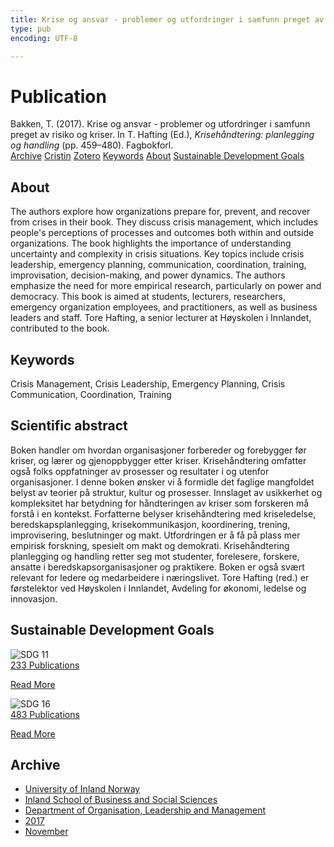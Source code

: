 ```yaml
---
title: Krise og ansvar - problemer og utfordringer i samfunn preget av risiko og kriser
type: pub
encoding: UTF-8

---
```

<h1>Publication</h1>
<article id="csl-bib-container-GH3L27QW" class="csl-bib-container">
  <div class="csl-bib-body"> <div class="csl-entry">Bakken, T. (2017). Krise og ansvar - problemer og utfordringer i samfunn preget av risiko og kriser. In T. Hafting (Ed.), <i>Krisehåndtering: planlegging og handling</i> (pp. 459–480). Fagbokforl.</div> </div>
  <div class="csl-bib-buttons">
    <a href="#taxonomy-article-GH3L27QW" alt="archive" class="csl-bib-button">Archive</a>
    <a href="https://app.cristin.no/results/show.jsf?id=1514293" alt="Cristin" class="csl-bib-button">Cristin</a>
    <a href="http://zotero.org/groups/5881554/items/GH3L27QW" alt="Zotero" class="csl-bib-button">Zotero</a>
    <a href="#keywords-article-GH3L27QW" alt="keywords" class="csl-bib-button">Keywords</a>
    <a href="#about-article-GH3L27QW" alt="about_pub" class="csl-bib-button">About</a>
    <a href="#sdg-article-GH3L27QW" alt="sdg" class="csl-bib-button">Sustainable Development Goals</a>
  </div>
  <div id="csl-bib-meta-container-GH3L27QW"></div>
</article>
<div id="csl-bib-meta-GH3L27QW" class="csl-bib-meta">
  <article id="about-article-GH3L27QW" class="about_pub-article">
    <h1>About</h1>
    The authors explore how organizations prepare for, prevent, and recover from crises in their book. They discuss crisis management, which includes people's perceptions of processes and outcomes both within and outside organizations. The book highlights the importance of understanding uncertainty and complexity in crisis situations. Key topics include crisis leadership, emergency planning, communication, coordination, training, improvisation, decision-making, and power dynamics. The authors emphasize the need for more empirical research, particularly on power and democracy. This book is aimed at students, lecturers, researchers, emergency organization employees, and practitioners, as well as business leaders and staff. Tore Hafting, a senior lecturer at Høyskolen i Innlandet, contributed to the book.
  </article>
  <article id="keywords-article-GH3L27QW" class="keywords-article">
    <h1>Keywords</h1>
    Crisis Management, Crisis Leadership, Emergency Planning, Crisis Communication, Coordination, Training
  </article>
  <article id="abstract-article-GH3L27QW" class="abstract-article">
    <h1>Scientific abstract</h1>
    Boken handler om hvordan organisasjoner forbereder og forebygger før kriser, og lærer og gjenoppbygger etter kriser. Krisehåndtering omfatter også folks oppfatninger av prosesser og resultater i og utenfor organisasjoner. I denne boken ønsker vi å formidle det faglige mangfoldet belyst av teorier på struktur, kultur og prosesser. Innslaget av usikkerhet og kompleksitet har betydning for håndteringen av kriser som forskeren må forstå i en kontekst. Forfatterne belyser krisehåndtering med kriseledelse, beredskapsplanlegging, krisekommunikasjon, koordinering, trening, improvisering, beslutninger og makt. Utfordringen er å få på plass mer empirisk forskning, spesielt om makt og demokrati. Krisehåndtering planlegging og handling retter seg mot studenter, forelesere, forskere, ansatte i beredskapsorganisasjoner og praktikere. Boken er også svært relevant for ledere og medarbeidere i næringslivet. Tore Hafting (red.) er førstelektor ved Høyskolen i Innlandet, Avdeling for økonomi, ledelse og innovasjon.
  </article>
  <article id="sdg-article-GH3L27QW" class="sdg-article">
    <h1>Sustainable Development Goals</h1>
    <div class="sdg-container"><div id="sdg11" class="sdg">
        <img src="{{< params subfolder >}}images/sdg/sdg11_en.png" class="image" alt="SDG 11">
        <div class="sdg-overlay">
          <a href="{{< params subfolder >}}en/archive/?sdg=11#archive" class="sdg-publication-count"><span>233</span> Publications</a>
          <p><a href="https://sdgs.un.org/goals/goal11" class="sdg-read-more">Read More</a></p>
        </div>
      </div> <div id="sdg16" class="sdg">
        <img src="{{< params subfolder >}}images/sdg/sdg16_en.png" class="image" alt="SDG 16">
        <div class="sdg-overlay">
          <a href="{{< params subfolder >}}en/archive/?sdg=16#archive" class="sdg-publication-count"><span>483</span> Publications</a>
          <p><a href="https://sdgs.un.org/goals/goal16" class="sdg-read-more">Read More</a></p>
        </div>
      </div></div>
  </article>
  <article id="taxonomy-article-GH3L27QW" class="taxonomy-article">
    <h1>Archive</h1>
    <ul>
      <li><a href="{{< params subfolder >}}en/archive/?key=3DCRN523">University of Inland Norway</a></li>
      <li><a href="{{< params subfolder >}}en/archive/?key=DU8Q9LN9">Inland School of Business and Social Sciences</a></li>
      <li><a href="{{< params subfolder >}}en/archive/?key=4LUWR3ZM">Department of Organisation, Leadership and Management</a></li>
      <li><a href="{{< params subfolder >}}en/archive/?key=KF5I8TQ8">2017</a></li>
      <li><a href="{{< params subfolder >}}en/archive/?key=Y8EBLZPM">November</a></li>
    </ul>
  </article>
</div>
